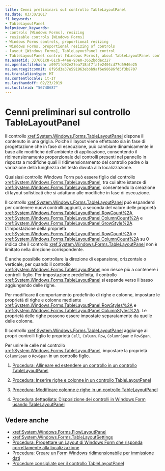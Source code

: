 ```yaml
---
title: Cenni preliminari sul controllo TableLayoutPanel
ms.date: 03/30/2017
f1_keywords:
- TableLayoutPanel
helpviewer_keywords:
- controls [Windows Forms], resizing
- resizable controls [Windows Forms]
- Windows Forms controls, proportional resizing
- Windows Forms, proportional resizing of controls
- layout [Windows Forms], TableLayoutPanel control
- TableLayoutPanel control [Windows Forms], about TableLayoutPanel control
ms.assetid: 337661c8-61cb-44ee-93e0-3662bddec327
ms.openlocfilehash: a0971fd02e27ea718af7fafe2404cd77d5946e25
ms.sourcegitcommit: 8f95d3a37e591963ebbb9af6e90686fd5f3b8707
ms.translationtype: MT
ms.contentlocale: it-IT
ms.lasthandoff: 02/23/2019
ms.locfileid: "56748687"
---
```

# <a name="tablelayoutpanel-control-overview"></a>Cenni preliminari sul controllo TableLayoutPanel
Il controllo <xref:System.Windows.Forms.TableLayoutPanel> dispone il contenuto in una griglia. Poiché il layout viene effettuato sia in fase di progettazione che in fase di esecuzione, può cambiare dinamicamente in base alle modifiche dell'ambiente di applicazione, consentendo il ridimensionamento proporzionale dei controlli presenti nel pannello in risposta a modifiche quali il ridimensionamento del controllo padre o la variazione della lunghezza del testo dovuta alla localizzazione.  
  
 Qualsiasi controllo Windows Form può essere figlio del controllo <xref:System.Windows.Forms.TableLayoutPanel>, tra cui altre istanze di <xref:System.Windows.Forms.TableLayoutPanel>, consentendo la creazione di layout sofisticati che si adattano alle modifiche in fase di esecuzione.  
  
 Il controllo <xref:System.Windows.Forms.TableLayoutPanel> può espandersi per contenere nuovi controlli aggiunti, a seconda del valore delle proprietà <xref:System.Windows.Forms.TableLayoutPanel.RowCount%2A>, <xref:System.Windows.Forms.TableLayoutPanel.ColumnCount%2A> e <xref:System.Windows.Forms.TableLayoutPanel.GrowStyle%2A>. L'impostazione della proprietà <xref:System.Windows.Forms.TableLayoutPanel.RowCount%2A> o <xref:System.Windows.Forms.TableLayoutPanel.ColumnCount%2A> su 0 indica che il controllo <xref:System.Windows.Forms.TableLayoutPanel> non è limitato nella direzione corrispondente.  
  
 È anche possibile controllare la direzione di espansione, orizzontale o verticale, per quando il controllo <xref:System.Windows.Forms.TableLayoutPanel> non riesce più a contenere i controlli figlio. Per impostazione predefinita, il controllo <xref:System.Windows.Forms.TableLayoutPanel> si espande verso il basso aggiungendo delle righe.  
  
 Per modificare il comportamento predefinito di righe e colonne, impostare le proprietà di righe e colonne mediante <xref:System.Windows.Forms.TableLayoutPanel.RowStyles%2A> e <xref:System.Windows.Forms.TableLayoutPanel.ColumnStyles%2A>. Le proprietà delle righe possono essere impostate separatamente da quelle delle colonne.  
  
 Il controllo <xref:System.Windows.Forms.TableLayoutPanel> aggiunge ai propri controlli figlio le proprietà `Cell`, `Column`. `Row`, `ColumnSpan` e `RowSpan`.  
  
 Per unire le celle nel controllo <xref:System.Windows.Forms.TableLayoutPanel>, impostare la proprietà `ColumnSpan` o `RowSpan` in un controllo figlio.  
  
1.  [Procedura: Allineare ed estendere un controllo in un controllo TableLayoutPanel](how-to-align-and-stretch-a-control-in-a-tablelayoutpanel-control.md)  
  
2.  [Procedura: Inserire righe e colonne in un controllo TableLayoutPanel](how-to-span-rows-and-columns-in-a-tablelayoutpanel-control.md)  
  
3.  [Procedura: Modificare colonne e righe in un controllo TableLayoutPanel](how-to-edit-columns-and-rows-in-a-tablelayoutpanel-control.md)  
  
4.  [Procedura dettagliata: Disposizione dei controlli in Windows Form usando TableLayoutPanel](walkthrough-arranging-controls-on-windows-forms-using-a-tablelayoutpanel.md)  
  
## <a name="see-also"></a>Vedere anche
- <xref:System.Windows.Forms.FlowLayoutPanel>
- <xref:System.Windows.Forms.TableLayoutSettings>
- [Procedura: Progettare un Layout di Windows Form che risponda correttamente alla localizzazione](../../../../docs/framework/winforms/controls/how-to-design-a-windows-forms-layout-that-responds-well-to-localization.md)
- [Procedura: Creare un Form Windows ridimensionabile per immissione dati](../../../../docs/framework/winforms/controls/how-to-create-a-resizable-windows-form-for-data-entry.md)
- [Procedure consigliate per il controllo TableLayoutPanel](../../../../docs/framework/winforms/controls/best-practices-for-the-tablelayoutpanel-control.md)
